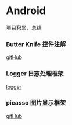 # Android
项目积累，总结

### Butter Knife 控件注解
[gitHub](http://jakewharton.github.io/butterknife/)

### Logger 日志处理框架
[logger](https://github.com/orhanobut/logger)

### picasso 图片显示框架
[gitHub](https://github.com/square/picasso)